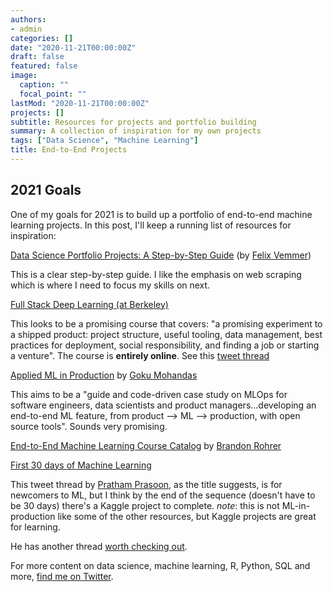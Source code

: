 ```yaml
---
authors:
- admin
categories: []
date: "2020-11-21T00:00:00Z"
draft: false
featured: false
image:
  caption: ""
  focal_point: ""
lastMod: "2020-11-21T00:00:00Z"
projects: []
subtitle: Resources for projects and portfolio building
summary: A collection of inspiration for my own projects
tags: ["Data Science", "Machine Learning"]
title: End-to-End Projects
---
```



## 2021 Goals

One of my goals for 2021 is to build up a portfolio of end-to-end machine learning projects. In this post, I'll keep a running list of resources for inspiration:

[Data Science Portfolio Projects: A Step-by-Step Guide](https://www.kdnuggets.com/2020/10/guide-authentic-data-science-portfolio-project.html) (by [Felix Vemmer](https://www.linkedin.com/in/felix-vemmer/))

This is a clear step-by-step guide. I like the emphasis on web scraping which is where I need to focus my skills on next.

[Full Stack Deep Learning (at Berkeley)](bit.ly/berkeleyfsdl)

This looks to be a promising course that covers: "a promising experiment to a shipped product: project structure, useful tooling, data management, best practices for deployment, social responsibility, and finding a job or starting a venture". The course is **entirely online**. See this [tweet thread](https://twitter.com/full_stack_dl/status/1329477077733609480)

[Applied ML in Production](https://madewithml.com/courses/applied-ml-in-production/) by [Goku Mohandas](https://twitter.com/GokuMohandas)

This aims to be a "guide and code-driven case study on MLOps for software engineers, data scientists and product managers...developing an end-to-end ML feature, from product --> ML --> production, with open source tools". Sounds very promising. 

[End-to-End Machine Learning Course Catalog](https://end-to-end-machine-learning.teachable.com/p/complete-course-library-full-end-to-end-machine-learning-catalog) by [Brandon Rohrer](https://twitter.com/_brohrer_)


[First 30 days of Machine Learning](https://twitter.com/PrasoonPratham/status/1330372876134912000)

This tweet thread by [Pratham Prasoon](https://twitter.com/PrasoonPratham), as the title suggests, is for newcomers to ML, but I think by the end of the sequence (doesn't have to be 30 days) there's a Kaggle project to complete. *note*: this is not ML-in-production like some of the other resources, but Kaggle projects are great for learning. 

He has another thread [worth checking out](https://twitter.com/PrasoonPratham/status/1325331515090219008).





For more content on data science, machine learning, R, Python, SQL and more, [find me on Twitter](https://twitter.com/paulapivat).